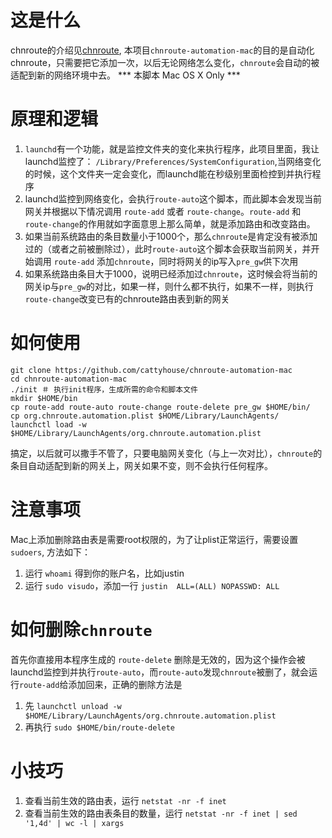 # 这是什么
chnroute的介绍见[chnroute](https://code.google.com/p/chnroutes/), 本项目`chnroute-automation-mac`的目的是自动化chnroute，只需要把它添加一次，以后无论网络怎么变化，`chnroute`会自动的被适配到新的网络环境中去。
*** 本脚本 Mac OS X Only ***

# 原理和逻辑
1. `launchd`有一个功能，就是监控文件夹的变化来执行程序，此项目里面，我让launchd监控了： `/Library/Preferences/SystemConfiguration`,当网络变化的时候，这个文件夹一定会变化，而launchd能在秒级别里面检控到并执行程序
2. launchd监控到网络变化，会执行`route-auto`这个脚本，而此脚本会发现当前网关并根据以下情况调用 `route-add` 或者 `route-change`。`route-add` 和 `route-change`的作用就如字面意思上那么简单，就是添加路由和改变路由。
3. 如果当前系统路由的条目数量小于1000个，那么`chnroute`是肯定没有被添加过的（或者之前被删除过），此时`route-auto`这个脚本会获取当前网关，并开始调用 `route-add` 添加`chnroute`，同时将网关的ip写入`pre_gw`供下次用
4. 如果系统路由条目大于1000，说明已经添加过`chnroute`，这时候会将当前的网关ip与`pre_gw`的对比，如果一样，则什么都不执行，如果不一样，则执行`route-change`改变已有的chnroute路由表到新的网关

# 如何使用

```Shell
git clone https://github.com/cattyhouse/chnroute-automation-mac
cd chnroute-automation-mac
./init ＃ 执行init程序，生成所需的命令和脚本文件
mkdir $HOME/bin
cp route-add route-auto route-change route-delete pre_gw $HOME/bin/
cp org.chnroute.automation.plist $HOME/Library/LaunchAgents/
launchctl load -w $HOME/Library/LaunchAgents/org.chnroute.automation.plist
```
搞定，以后就可以撒手不管了，只要电脑网关变化（与上一次对比），`chnroute`的条目自动适配到新的网关上，网关如果不变，则不会执行任何程序。

# 注意事项
Mac上添加删除路由表是需要root权限的，为了让plist正常运行，需要设置 `sudoers`, 方法如下：

1. 运行 `whoami` 得到你的账户名，比如justin
2. 运行 `sudo visudo`，添加一行 `justin  ALL=(ALL) NOPASSWD: ALL`

# 如何删除`chnroute`
首先你直接用本程序生成的 `route-delete` 删除是无效的，因为这个操作会被launchd监控到并执行`route-auto`，而`route-auto`发现`chnroute`被删了，就会运行`route-add`给添加回来，正确的删除方法是

1. 先 `launchctl unload -w $HOME/Library/LaunchAgents/org.chnroute.automation.plist`
2. 再执行 `sudo $HOME/bin/route-delete`

# 小技巧

1. 查看当前生效的路由表，运行 `netstat -nr -f inet`
2. 查看当前生效的路由表条目的数量，运行 `netstat -nr -f inet | sed '1,4d' | wc -l | xargs`
